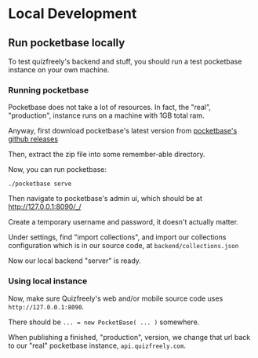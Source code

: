 # Local Development

## Run pocketbase locally

To test quizfreely's backend and stuff, you should run a test pocketbase instance on your own machine.

### Running pocketbase

Pocketbase does not take a lot of resources. In fact, the "real", "production", instance runs on a machine with 1GB total ram.

Anyway, first download pocketbase's latest version from [pocketbase's github releases](https://github.com/pocketbase/pocketbase/releases)

Then, extract the zip file into some remember-able directory.

Now, you can run pocketbase:
```
./pocketbase serve
```

Then navigate to pocketbase's admin ui, which should be at http://127.0.0.1:8090/_/

Create a temporary username and password, it doesn't actually matter.

Under settings, find "import collections", and import our collections configuration which is in our source code, at `backend/collections.json`

Now our local backend "server" is ready.

### Using local instance

Now, make sure Quizfreely's web and/or mobile source code uses `http://127.0.0.1:8090`.

There should be `... = new PocketBase( ... )` somewhere.

When publishing a finished, "production", version, we change that url back to our "real" pocketbase instance, `api.quizfreely.com`.
